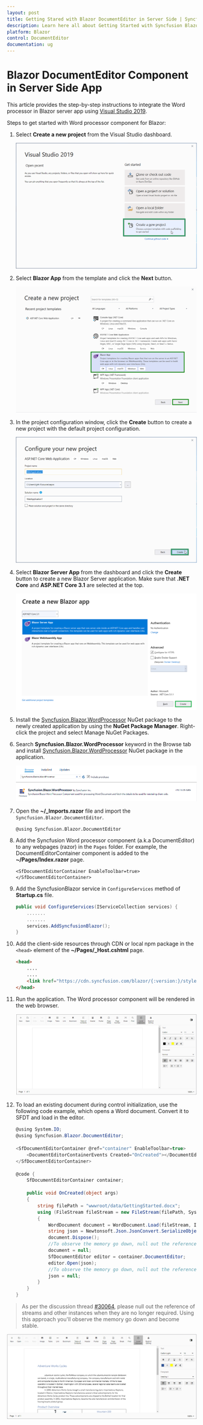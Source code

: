 ```yaml
---
layout: post
title: Getting Stared with Blazor DocumentEditor in Server Side | Syncfusion
description: Learn here all about Getting Started with Syncfusion Blazor DocumentEditor in Blazor Server Side App using Visual Studio and more.
platform: Blazor
control: DocumentEditor
documentation: ug
---
```


# Blazor DocumentEditor Component in Server Side App

This article provides the step-by-step instructions to integrate the Word processor in Blazor server app using [Visual Studio 2019](https://visualstudio.microsoft.com/vs/).

Steps to get started with Word processor component for Blazor:

1. Select **Create a new project** from the Visual Studio dashboard.

    ![new project in blazor](../images/new-project.png)

2. Select **Blazor App** from the template and click the **Next** button.

    ![Blazor app](../images/blazor-template.png)

3. In the project configuration window, click the **Create** button to create a new project with the default project configuration.

    ![asp.net core project configuration](../images/project-configuration.png)

4. Select **Blazor Server App** from the dashboard and click the **Create** button to create a new Blazor Server application. Make sure that **.NET Core** and **ASP.NET Core 3.1** are selected at the top.

    ![select framework](../images/blazor-server-template.png)

5. Install the [Syncfusion.Blazor.WordProcessor](https://www.nuget.org/packages/Syncfusion.Blazor.WordProcessor/) NuGet package to the newly created application by using the **NuGet Package Manager**. Right-click the project and select Manage NuGet Packages.

6. Search **Syncfusion.Blazor.WordProcessor** keyword in the Browse tab and install [Syncfusion.Blazor.WordProcessor](https://www.nuget.org/packages/Syncfusion.Blazor.WordProcessor/) NuGet package in the application.

    ![select nuget](../images/select-nuget.png)

7. Open the **~/_Imports.razor** file and import the `Syncfusion.Blazor.DocumentEditor`.

    ```cshtml
    @using Syncfusion.Blazor.DocumentEditor
    ```

8. Add the Syncfusion Word processor component (a.k.a DocumentEditor) to any webpages (razor) in the `Pages` folder. For example, the DocumentEditorContainer component is added to the **~/Pages/Index.razor** page.

    ```cshtml
    <SfDocumentEditorContainer EnableToolbar=true></SfDocumentEditorContainer>
    ```

9. Add the SyncfusionBlazor service in `ConfigureServices` method of **Startup.cs** file.

    ```csharp
    public void ConfigureServices(IServiceCollection services) {
        .......
        .......
        services.AddSyncfusionBlazor();
    }
    ```

10. Add the client-side resources through CDN or local npm package in the `<head>` element of the **~/Pages/_Host.cshtml** page.

    ```html
    <head>
        ....
        ....
        <link href="https://cdn.syncfusion.com/blazor/{:version:}/styles/material.css" rel="stylesheet" />
    </head>
    ```

11. Run the application. The Word processor component will be rendered in the web browser.

    ![DocumentEditor Sample](../images/browser-output.png)

12. To load an existing document during control initialization, use the following code example, which opens a Word document. Convert it to SFDT and load in the editor.

    ```csharp
    @using System.IO;
    @using Syncfusion.Blazor.DocumentEditor;

    <SfDocumentEditorContainer @ref="container" EnableToolbar=true>
        <DocumentEditorContainerEvents Created="OnCreated"></DocumentEditorContainerEvents>
    </SfDocumentEditorContainer>

    @code {
        SfDocumentEditorContainer container;

        public void OnCreated(object args)
        {
            string filePath = "wwwroot/data/GettingStarted.docx";
            using (FileStream fileStream = new FileStream(filePath, System.IO.FileMode.Open, System.IO.FileAccess.Read))
            {
                WordDocument document = WordDocument.Load(fileStream, ImportFormatType.Docx);
                string json = Newtonsoft.Json.JsonConvert.SerializeObject(document);
                document.Dispose();
                //To observe the memory go down, null out the reference of document variable.
                document = null;
                SfDocumentEditor editor = container.DocumentEditor;
                editor.Open(json);
                //To observe the memory go down, null out the reference of json variable.
                json = null;
            }
        }
    }
    ```

> As per the discussion thread [#30064](https://github.com/dotnet/aspnetcore/issues/30064), please null out the reference of streams and other instances when they are no longer required. Using this approach you'll observe the memory go down and become stable.

![DocumentEditor Sample](../images/browser-output-open-document.png)